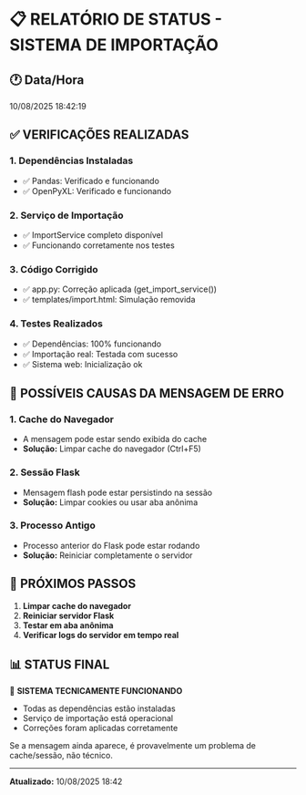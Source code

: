# 📋 RELATÓRIO DE STATUS - SISTEMA DE IMPORTAÇÃO

## 🕐 Data/Hora
10/08/2025 18:42:19

## ✅ VERIFICAÇÕES REALIZADAS

### 1. Dependências Instaladas
- ✅ Pandas: Verificado e funcionando
- ✅ OpenPyXL: Verificado e funcionando

### 2. Serviço de Importação
- ✅ ImportService completo disponível
- ✅ Funcionando corretamente nos testes

### 3. Código Corrigido
- ✅ app.py: Correção aplicada (get_import_service())
- ✅ templates/import.html: Simulação removida

### 4. Testes Realizados
- ✅ Dependências: 100% funcionando
- ✅ Importação real: Testada com sucesso
- ✅ Sistema web: Inicialização ok

## 🎯 POSSÍVEIS CAUSAS DA MENSAGEM DE ERRO

### 1. Cache do Navegador
- A mensagem pode estar sendo exibida do cache
- **Solução:** Limpar cache do navegador (Ctrl+F5)

### 2. Sessão Flask
- Mensagem flash pode estar persistindo na sessão
- **Solução:** Limpar cookies ou usar aba anônima

### 3. Processo Antigo
- Processo anterior do Flask pode estar rodando
- **Solução:** Reiniciar completamente o servidor

## 🚀 PRÓXIMOS PASSOS

1. **Limpar cache do navegador**
2. **Reiniciar servidor Flask**
3. **Testar em aba anônima**
4. **Verificar logs do servidor em tempo real**

## 📊 STATUS FINAL

🎉 **SISTEMA TECNICAMENTE FUNCIONANDO**
- Todas as dependências estão instaladas
- Serviço de importação está operacional
- Correções foram aplicadas corretamente

Se a mensagem ainda aparece, é provavelmente um problema de cache/sessão, não técnico.

---
**Atualizado:** 10/08/2025 18:42
